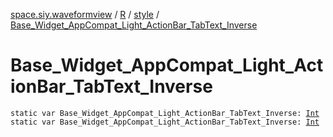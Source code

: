 [space.siy.waveformview](../../index.md) / [R](../index.md) / [style](index.md) / [Base_Widget_AppCompat_Light_ActionBar_TabText_Inverse](./-base_-widget_-app-compat_-light_-action-bar_-tab-text_-inverse.md)

# Base_Widget_AppCompat_Light_ActionBar_TabText_Inverse

`static var Base_Widget_AppCompat_Light_ActionBar_TabText_Inverse: `[`Int`](https://kotlinlang.org/api/latest/jvm/stdlib/kotlin/-int/index.html)
`static var Base_Widget_AppCompat_Light_ActionBar_TabText_Inverse: `[`Int`](https://kotlinlang.org/api/latest/jvm/stdlib/kotlin/-int/index.html)